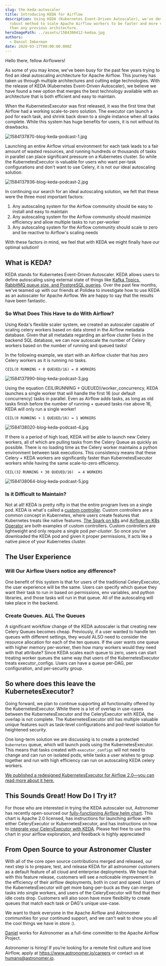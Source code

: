 ```yaml
---
slug: the-keda-autoscaler
title: Introducing KEDA for Airflow
description: Using KEDA (Kubernetes Event-Driven Autoscaler), we've developed a
  robust method to scale Apache Airflow workers to be faster and more versatile
  than any previous architecture.
heroImagePath: ../assets/1584386412-kedaa.jpg
authors:
  - Daniel Imberman
date: 2020-03-17T00:00:00.000Z
---
```

Hello there, fellow Airflowers!

As some of you may know, we've been busy for the past few years trying to find an ideal autoscaling architecture for Apache Airflow. This journey has taken us through multiple architectures and cutting edge technologies. With the release of KEDA (Kubernetes Event-Driven Autoscaler), we believe we have found a new option that merges the best technology available with an architecture that is both efficient and easy to maintain.

When the KubernetesExecutor was first released, it was the first time that Airflow had a working scale-to-zero solution. The executor can launch a pod for each task, and shrink back down to a single instance when all tasks complete. While this system has huge benefits for users, it is not without its drawbacks.

![1584137870-blog-keda-podcast-1.jpg](../assets/1584137870-blog-keda-podcast-1.jpg)

Launching an entire Airflow virtual environment for each task leads to a fair amount of wasted resources, and running hundreds or thousands of tasks in parallel can place significant pressure on a Kubernetes cluster. So while the KubernetesExecutor is valuable for users who want per-task configurations and don't want to use Celery, it is not our ideal autoscaling solution.

![1584137936-blog-keda-podcast-2.jpg](../assets/1584137936-blog-keda-podcast-2.jpg)

In continuing our search for an ideal autoscaling solution, we felt that these were the three most important factors:

1. Any autoscaling system for the Airflow community should be easy to install and easy to maintain
2. Any autoscaling system for the Airflow community should maximize efficiency and allow multiple tasks to run per-worker
3. Any autoscaling system for the Airflow community should scale to zero and be reactive to Airflow's scaling needs

With these factors in mind, we feel that with KEDA we might finally have our optimal solution!

<!-- markdownlint-disable-next-line -->

## What is KEDA?

KEDA stands for Kubernetes Event-Driven Autoscaler. KEDA allows users to define autoscaling using external state of things like [Kafka Topics, RabbitMQ queue size, and PostgreSQL queries](https://keda.sh/). Over the past few months, we've teamed up with our friends at Polidea to investigate how to use KEDA as an autoscaler for Apache Airflow. We are happy to say that the results have been fantastic.

<!-- markdownlint-disable-next-line -->

### So What Does This Have to do With Airflow?

Using Keda's flexible scaler system, we created an autoscaler capable of scaling celery workers based on data stored in the Airflow metadata database. Given that all metadata regarding an airflow cluster lives in the backend SQL database, we can now autoscale the number of Celery workers based on the number of running and queued tasks!

In the following example, we start with an Airflow cluster that has zero Celery workers as it is running no tasks.

```shell
CEIL(0 RUNNING + 0 QUEUED/16) = 0 WORKERS
```

![1584137990-blog-keda-podcast-3.jpg](../assets/1584137990-blog-keda-podcast-3.jpg)

Using the equation CEIL(RUNNING + QUEUED)/worker_concurrency, KEDA launches a single worker that will handle the first 16 (our default concurrency) tasks in parallel. Even as Airflow adds tasks, as long as old tasks finish before the number of running + queued tasks rise above 16, KEDA will only run a single worker!

```shell
CEIL(0 RUNNING + 1 QUEUED/16) = 1 WORKERS
```

![1584138020-blog-keda-podcast-4.jpg](../assets/1584138020-blog-keda-podcast-4.jpg)

If there is a period of high load, KEDA will be able to launch new Celery workers, all of which are pulling tasks from the Celery Queue as quickly as possible. There is no loading time as the Celery worker maintains a python environment between task executions. This consistency means that these Celery + KEDA workers are significantly faster than KubernetesExecutor workers while having the same scale-to-zero efficiency.

```shell
CEIL(32 RUNNING + 30 QUEUED/16)  = 4 WORKERS
```

![1584138064-blog-keda-podcast-5.jpg](../assets/1584138064-blog-keda-podcast-5.jpg)

### Is it Difficult to Maintain?

Not at all! KEDA is pretty nifty in that the entire program lives on a single pod. KEDA is what's called a [custom controller](https://kubernetes.io/docs/concepts/extend-kubernetes/api-extension/custom-resources/). Custom controllers are a common concept in Kubernetes, where users create features that Kubernetes treats like native features. [The Spark on k8s](https://programming.vip/docs/spark-on-k8s-spark-on-kubernetes-operator-faq.html) and [Airflow on K8s Operator](https://github.com/apache/airflow-on-k8s-operator) are both examples of custom controllers. Custom controllers are lightweight and only require a single pod *per-cluster*. So once you've downloaded the KEDA pod and given it proper permissions, it acts like a native piece of your Kubernetes cluster.

## The User Experience

<!-- markdownlint-disable-next-line -->

### Will Our Airflow Users notice any difference?

One benefit of this system is that for users of the traditional CeleryExecutor, the user experience will be the same. Users can specify which queue they want their task to run in based on permissions, env variables, and python libraries, and those tasks will run in that queue. All of the autoscaling will take place in the backend.

<!-- markdownlint-disable-next-line -->

### Create Queues. ALL The Queues

A significant workflow change of the KEDA autoscaler is that creating new Celery Queues becomes cheap. Previously, if a user wanted to handle ten queues with different settings, they would ALSO need to consider the resource allocation for each of the ten queues. If the user wants one queue with higher memory per-worker, then how many workers would they need with that attribute? Since KEDA scales each queue to zero, users can start treating worker queues the same way that users of the KubernetesExecutor treats executor_configs. Users can have a queue per-DAG, per configuration, and per-security group.

<!-- markdownlint-disable-next-line -->

## So where does this leave the KubernetesExecutor?

Going forward, we plan to continue supporting all functionality offered by the KubernetesExecutor. While there is a lot of overlap in use-cases between the KubernetesExecutor and the CeleryExecutor with KEDA, the overlap is not complete. The KubernetesExecutor still has multiple valuable unique features such as task-level configurations and pod-level isolation for heightened security.

One long-term solution we are discussing is to create a protected `kubernetes` queue, which will launch pods using the KubernetesExecutor. This means that tasks created with `executor_configs` will not need to change and can run on isolated pods, while tasks a user wishes to group together and run with high efficiency can run on autoscaling KEDA celery workers.

[We published a redesigned KubernetesExecutor for Airflow 2.0—you can read more about it here.](https://www.astronomer.io/blog/new-kubernetesexecutor)

[](https://www.astronomer.io/blog/new-kubernetesexecutor)<!-- markdownlint-disable-next-line -->

## This Sounds Great! How Do I Try it?

For those who are interested in trying the KEDA autoscaler out, Astronomer has recently open-sourced our [fully-functioning Airflow helm chart](https://github.com/astronomer/airflow-chart). This chart is Apache 2.0 licensed, has instructions for launching airflow with either CeleryExecutor or KubernetesExecutor, and has instructions on how to [integrate your CeleryExecutor with KEDA](https://github.com/astronomer/airflow-chart#autoscaling-with-keda). Please feel free to use this chart in your airflow exploration, and feedback is highly appreciated!

## From Open Source to your Astronomer Cluster

With all of the core open source contributions merged and released, our next step is to prepare, test, and release KEDA for all astronomer customers as a default feature of all cloud and enterprise deployments. We hope that with this feature release, customers will see a noticeable improvement in the efficiency of their airflow deployments, both in cost and speed. Users of the KubernetesExecutor will get more bang-per-buck as they can merge tasks into single workers, and users of the CeleryExecutor will find that their idle costs drop. Customers will also soon have more flexibility to create queues that match each task or DAG's unique use-case.

We want to thank everyone in the Apache Airflow and Astronomer communities for your continued support, and we can't wait to show you all the cool things we have in store :).

[Daniel](https://www.linkedin.com/in/danielimberman?originalSubdomain=co) works for Astronomer as a full-time committer to the Apache Airflow Project.

Astronomer is hiring! If you’re looking for a remote first culture and love Airflow, apply at <https://www.astronomer.io/careers> or contact us at <humans@astronomer.io>.
